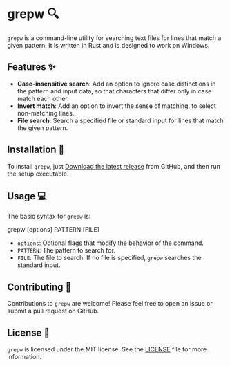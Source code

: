 # grepw 🔍

`grepw` is a command-line utility for searching text files for lines that match a given pattern. It is written in Rust and is designed to work on Windows.

## Features ✨

- **Case-insensitive search**: Add an option to ignore case distinctions in the pattern and input data, so that characters that differ only in case match each other.
- **Invert match**: Add an option to invert the sense of matching, to select non-matching lines.
- **File search**: Search a specified file or standard input for lines that match the given pattern.

## Installation 💾

To install `grepw`, just [Download the latest release](https://github.com/bluefish43/grepwin/releases) from GitHub, and then run the setup executable.

## Usage 💻

The basic syntax for `grepw` is:

grepw [options] PATTERN [FILE]


- `options`: Optional flags that modify the behavior of the command.
- `PATTERN`: The pattern to search for.
- `FILE`: The file to search. If no file is specified, `grepw` searches the standard input.

## Contributing 🤝

Contributions to `grepw` are welcome! Please feel free to open an issue or submit a pull request on GitHub.

## License 📜

`grepw` is licensed under the MIT license. See the [LICENSE](./LICENSE) file for more information.

